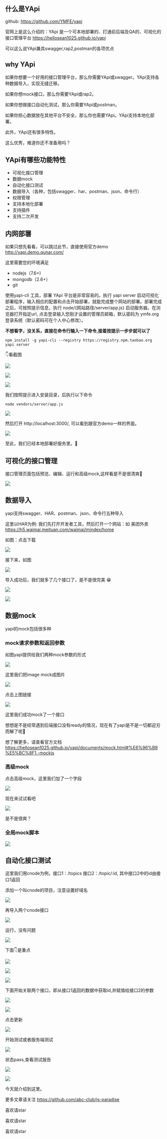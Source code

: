 ## 什么是YApi

github: https://github.com/YMFE/yapi


官网上是这么介绍的：YApi 是一个可本地部署的、打通前后端及QA的、可视化的接口管理平台 https://hellosean1025.github.io/yapi

可以这么说YApi兼具swagger,rap2,postman的各项优点


## why YApi

如果你想要一个好用的接口管理平台，那么你需要YApi或swagger。YApi支持各种数据导入，实现无缝迁移。

如果你想mock接口，那么你需要YApi或rap2。

如果你想做接口自动化测试，那么你需要YApi或postman。

如果你担心数据放在其他平台不安全，那么你也需要YApi。YApi支持本地化部署。

此外，YApi还有很多特性。

这么优秀，难道你还不准备用吗？

## YApi有哪些功能特性

* 可视化接口管理
* 数据mock
* 自动化接口测试
* 数据导入（各种，包括swagger、har、postman、json、命令行）
* 权限管理
* 支持本地化部署
* 支持插件
* 支持二次开发

## 内网部署

如果只想先看看，可以跳过此节，直接使用官方demo http://yapi.demo.qunar.com/

这里需要您的环境满足

* nodejs（7.6+)
* mongodb（2.6+）
* git

使用yapi-cli 工具，部署 YApi 平台是非常容易的。执行 yapi server 启动可视化部署程序，输入相应的配置和点击开始部署，就能完成整个网站的部署。部署完成之后，可按照提示信息，执行 node/{网站路径/server/app.js} 启动服务器。在浏览器打开指定url, 点击登录输入您刚才设置的管理员邮箱，默认密码为 ymfe.org 登录系统（默认密码可在个人中心修改）。


**不想看字，没关系，直接在命令行输入一下命令,接着按提示一步步就可以了**



```
npm install -g yapi-cli --registry https://registry.npm.taobao.org
yapi server

```
👇看截图


![](https://user-gold-cdn.xitu.io/2019/8/28/16cd896a6086fead?w=1140&h=904&f=png&s=382959)

![](https://user-gold-cdn.xitu.io/2019/8/28/16cd895f43747279?w=3328&h=1750&f=png&s=252550)


![](https://user-gold-cdn.xitu.io/2019/8/28/16cd897be9ff0fd9?w=3356&h=1980&f=png&s=899254)

我们按照提示进入安装目录，后执行以下命令

```
node vendors/server/app.js
```

![](https://user-gold-cdn.xitu.io/2019/8/28/16cd89cf29d878a0?w=1140&h=904&f=png&s=327445)

然后打开 http://localhost:3000/, 可以看到跟官方demo一样的界面。


![](https://user-gold-cdn.xitu.io/2019/8/28/16cd89db9aad6624?w=3358&h=2012&f=png&s=2936884)

至此，我们已经本地部署好服务里。🍺

## 可视化的接口管理

接口管理页面包括预览、编辑、运行和高级mock,这样看是不是很清爽😬

![](https://user-gold-cdn.xitu.io/2019/8/28/16cd8b3bd6fb164e?w=3360&h=2100&f=png&s=677100)

## 数据导入

yapi支持swagger、HAR、postman、json、命令行五种导入

这里以HAR为例: 我们先打开开发者工具，然后打开一个网站：如 美团外卖 https://h5.waimai.meituan.com/waimai/mindex/home

如图：点击下载

![](https://user-gold-cdn.xitu.io/2019/8/28/16cd8bceb42dc43a?w=3360&h=2100&f=png&s=1068470)

接下来，如图


![](https://user-gold-cdn.xitu.io/2019/8/28/16cd8be9a1cacc84?w=3360&h=2100&f=png&s=434092)

导入成功后，我们就多了几个接口了，是不是很完美 😁


![](https://user-gold-cdn.xitu.io/2019/8/28/16cd8bf18c1b2d85?w=3360&h=2100&f=png&s=560666)


![](https://user-gold-cdn.xitu.io/2019/8/28/16cd8bf9905fa1ab?w=3360&h=2100&f=png&s=517985)


## 数据mock

yapi的mock包括很多种

### mock请求参数和返回参数


如图yapi提供给我们两种mock参数的形式

![](https://user-gold-cdn.xitu.io/2019/8/28/16cd8c3070d17905?w=2572&h=808&f=png&s=103728)

这里我们把image mock成图片


![](https://user-gold-cdn.xitu.io/2019/8/28/16cd8c4c8260b376?w=3360&h=2100&f=png&s=472533)

点击上图链接


![](https://user-gold-cdn.xitu.io/2019/8/28/16cd8c51fe9d3fda?w=1106&h=402&f=png&s=36873)

这里我们成功mock了一个接口

想想是不是经常遇到后端接口没有ready的情况，现在有了yapi是不是一切都迎刃而解了呢🤔

想了解更多，请查看官方文档 https://hellosean1025.github.io/yapi/documents/mock.html#%E6%96%B9%E5%BC%8F1.-mockjs


### 高级mock

点击高级mock，这里我们加了一个字段

![](https://user-gold-cdn.xitu.io/2019/8/28/16cd8c86344b4625?w=3360&h=2100&f=png&s=466708)

现在来试试看吧


![](https://user-gold-cdn.xitu.io/2019/8/28/16cd8c9404549c18?w=898&h=410&f=png&s=41233)

是不是很爽？

### 全局mock脚本


![](https://user-gold-cdn.xitu.io/2019/8/28/16cd8cf87c0485ac?w=3360&h=2100&f=png&s=370585)

## 自动化接口测试

这里我们用cnode为例，接口1：/topics  接口2：/topic/:id, 其中接口2中的id由接口1返回

添加一个叫cnode的项目，注意设置好域名


![](https://user-gold-cdn.xitu.io/2019/8/28/16cd8ea013a4c948?w=3360&h=2100&f=png&s=465336)

再导入两个cnode接口


![](https://user-gold-cdn.xitu.io/2019/8/28/16cd8ebce5563adf?w=3360&h=2100&f=png&s=498578)

运行，没有问题


![](https://user-gold-cdn.xitu.io/2019/8/28/16cd8ecf0bcc6255?w=3360&h=2100&f=png&s=686252)

下面👇是重点


![](https://user-gold-cdn.xitu.io/2019/8/28/16cd8ee757eb085a?w=3360&h=2100&f=png&s=396175)


![](https://user-gold-cdn.xitu.io/2019/8/28/16cd8ef27927b6de?w=3360&h=2100&f=png&s=430725)


![](https://user-gold-cdn.xitu.io/2019/8/28/16cd8f00ed9e8352?w=3360&h=2100&f=png&s=420636)

下面开始关联两个接口，即从接口1返回的数据中获取id,并赋值给接口2的参数


![](https://user-gold-cdn.xitu.io/2019/8/28/16cd8f3632b22cbe?w=3360&h=2100&f=png&s=416677)


![](https://user-gold-cdn.xitu.io/2019/8/28/16cd8f4444c5a2e7?w=3360&h=2100&f=png&s=488570)

点击更新


![](https://user-gold-cdn.xitu.io/2019/8/29/16cd8f4c76680555?w=3360&h=2100&f=png&s=423552)

开始测试或者服务端测试

![](https://user-gold-cdn.xitu.io/2019/8/29/16cd8f609a2111db?w=3360&h=2100&f=png&s=450366)

状态pass,查看测试报告

![](https://user-gold-cdn.xitu.io/2019/8/29/16cd8f6f9a4194ba?w=3360&h=2100&f=png&s=439266)

![](https://user-gold-cdn.xitu.io/2019/8/29/16cd8f79d04237ee?w=3360&h=2100&f=png&s=392757)



今天就介绍到这里。


更多文章请关注 https://github.com/abc-club/js-paradise

喜欢请star

喜欢请star

喜欢请star
